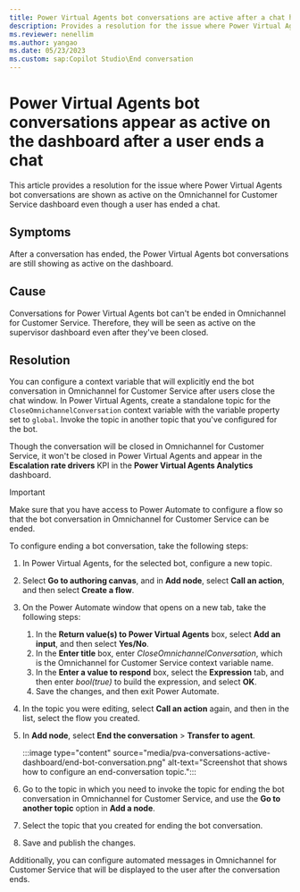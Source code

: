 ```yaml
---
title: Power Virtual Agents bot conversations are active after a chat has ended
description: Provides a resolution for the issue where Power Virtual Agents bot conversations remain active on the Omnichannel for Customer Service dashboard after a user ends a chat.
ms.reviewer: nenellim
ms.author: yangao
ms.date: 05/23/2023
ms.custom: sap:Copilot Studio\End conversation
---
```

# Power Virtual Agents bot conversations appear as active on the dashboard after a user ends a chat

This article provides a resolution for the issue where Power Virtual Agents bot conversations are shown as active on the Omnichannel for Customer Service dashboard even though a user has ended a chat.

## Symptoms

After a conversation has ended, the Power Virtual Agents bot conversations are still showing as active on the dashboard.

## Cause

Conversations for Power Virtual Agents bot can't be ended in Omnichannel for Customer Service. Therefore, they will be seen as active on the supervisor dashboard even after they've been closed.

## Resolution

You can configure a context variable that will explicitly end the bot conversation in Omnichannel for Customer Service after users close the chat window. In Power Virtual Agents, create a standalone topic for the `CloseOmnichannelConversation` context variable with the variable property set to `global`. Invoke the topic in another topic that you've configured for the bot.

Though the conversation will be closed in Omnichannel for Customer Service, it won't be closed in Power Virtual Agents and appear in the **Escalation rate drivers** KPI in the **Power Virtual Agents Analytics** dashboard.

> [!IMPORTANT]
> Make sure that you have access to Power Automate to configure a flow so that the bot conversation in Omnichannel for Customer Service can be ended.

To configure ending a bot conversation, take the following steps:

1. In Power Virtual Agents, for the selected bot, configure a new topic.
2. Select **Go to authoring canvas**, and in **Add node**, select **Call an action**, and then select **Create a flow**.
3. On the Power Automate window that opens on a new tab, take the following steps:
   1. In the **Return value(s) to Power Virtual Agents** box, select **Add an input**, and then select **Yes/No**.
   2. In the **Enter title** box, enter *CloseOmnichannelConversation*, which is the Omnichannel for Customer Service context variable name.
   3. In the **Enter a value to respond** box, select the **Expression** tab, and then enter *bool(true)* to build the expression, and select **OK**.
   4. Save the changes, and then exit Power Automate.

4. In the topic you were editing, select **Call an action** again, and then in the list, select the flow you created.
5. In **Add node**, select **End the conversation** > **Transfer to agent**.

   :::image type="content" source="media/pva-conversations-active-dashboard/end-bot-conversation.png" alt-text="Screenshot that shows how to configure an end-conversation topic.":::

6. Go to the topic in which you need to invoke the topic for ending the bot conversation in Omnichannel for Customer Service, and use the **Go to another topic** option in **Add a node**.
7. Select the topic that you created for ending the bot conversation.
8. Save and publish the changes.

Additionally, you can configure automated messages in Omnichannel for Customer Service that will be displayed to the user after the conversation ends.
